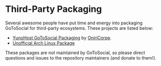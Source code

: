 # Third-Party Packaging

Several awesome people have put time and energy into packaging GoToSocial for third-party ecosystems. These projects are listed below:

- [YunoHost GoToSocial Packaging](https://github.com/YunoHost-Apps/gotosocial_ynh) by [OniriCorpe](https://github.com/OniriCorpe).
- [Unofficial Arch Linux Package](https://aur.archlinux.org/packages/gotosocial)

These packages are not maintained by GoToSocial, so please direct questions and issues to the repository maintainers (and donate to them!).
